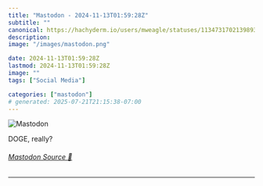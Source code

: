 ```yaml
---
title: "Mastodon - 2024-11-13T01:59:28Z"
subtitle: ""
canonical: https://hachyderm.io/users/mweagle/statuses/113473170213989395
description:
image: "/images/mastodon.png"

date: 2024-11-13T01:59:28Z
lastmod: 2024-11-13T01:59:28Z
image: ""
tags: ["Social Media"]

categories: ["mastodon"]
# generated: 2025-07-21T21:15:38-07:00
---
```

![Mastodon](/images/mastodon.png)

<p>DOGE, really?</p>


###### [Mastodon Source 🐘](https://hachyderm.io/@mweagle/113473170213989395)

___
